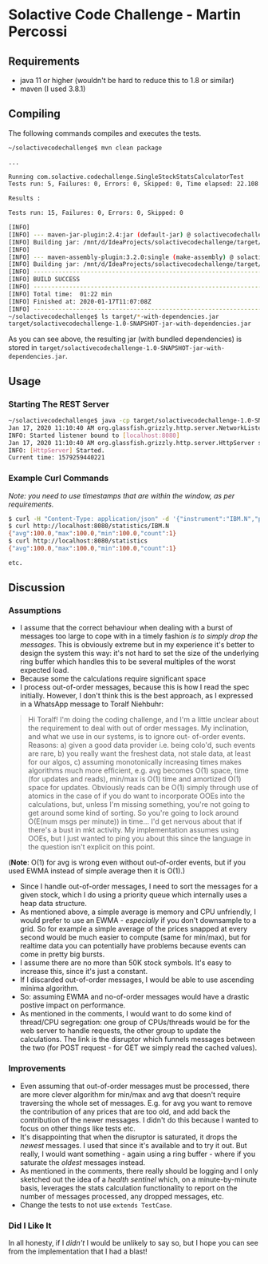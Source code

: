 # Solactive Code Challenge - Martin Percossi

## Requirements

- java 11 or higher (wouldn't be hard to reduce this to 1.8 or similar)
- maven (I used 3.8.1)

## Compiling

The following commands compiles and executes the tests.

```bash
~/solactivecodechallenge$ mvn clean package

...

Running com.solactive.codechallenge.SingleStockStatsCalculatorTest
Tests run: 5, Failures: 0, Errors: 0, Skipped: 0, Time elapsed: 22.108 sec

Results :

Tests run: 15, Failures: 0, Errors: 0, Skipped: 0

[INFO]
[INFO] --- maven-jar-plugin:2.4:jar (default-jar) @ solactivecodechallenge ---
[INFO] Building jar: /mnt/d/IdeaProjects/solactivecodechallenge/target/solactivecodechallenge-1.0-SNAPSHOT.jar
[INFO]
[INFO] --- maven-assembly-plugin:3.2.0:single (make-assembly) @ solactivecodechallenge ---
[INFO] Building jar: /mnt/d/IdeaProjects/solactivecodechallenge/target/solactivecodechallenge-1.0-SNAPSHOT-jar-with-dependencies.jar
[INFO] ------------------------------------------------------------------------
[INFO] BUILD SUCCESS
[INFO] ------------------------------------------------------------------------
[INFO] Total time:  01:22 min
[INFO] Finished at: 2020-01-17T11:07:08Z
[INFO] ------------------------------------------------------------------------
~/solactivecodechallenge$ ls target/*-with-dependencies.jar
target/solactivecodechallenge-1.0-SNAPSHOT-jar-with-dependencies.jar
```

As you can see above, the resulting jar (with bundled dependencies) is stored in `target/solactivecodechallenge-1.0-SNAPSHOT-jar-with-dependencies.jar`.

## Usage

### Starting The REST Server

```bash
~/solactivecodechallenge$ java -cp target/solactivecodechallenge-1.0-SNAPSHOT-jar-with-dependencies.jar com.solactive.codechallenge.Main
Jan 17, 2020 11:10:40 AM org.glassfish.grizzly.http.server.NetworkListener start
INFO: Started listener bound to [localhost:8080]
Jan 17, 2020 11:10:40 AM org.glassfish.grizzly.http.server.HttpServer start
INFO: [HttpServer] Started.
Current time: 1579259440221
```

### Example Curl Commands

*Note: you need to use timestamps that are within the window, as per requirements.*

```bash
$ curl -H "Content-Type: application/json" -d '{"instrument":"IBM.N","price":100.0,"timestamp":2579258809302}' localhost:8080/ticks/
$ curl http://localhost:8080/statistics/IBM.N
{"avg":100.0,"max":100.0,"min":100.0,"count":1}
$ curl http://localhost:8080/statistics
{"avg":100.0,"max":100.0,"min":100.0,"count":1}

etc.
```

## Discussion

### Assumptions

- I assume that the correct behaviour when dealing with a burst of messages too large
to cope with in a timely fashion *is to simply drop the messages*. This is obviously
extreme but in my experience it's better to design the system this way: it's not hard
to set the size of the underlying ring buffer which handles this to be several multiples
of the worst expected load. 
- Because some the calculations require significant space
- I process out-of-order messages, because this is how I read the spec initially. However,
I don't think this is the best approach, as I expressed in a WhatsApp message to Toralf 
Niehbuhr:
> Hi Toralf! I'm doing the coding challenge, and I'm a little unclear about the requirement 
> to deal with out of order messages. My inclination, and what we use in our systems, is 
> to ignore out- of-order events. Reasons: a) given a good data provider i.e. being colo'd, 
> such events are rare, b) you really want the freshest data, not stale data, at least for 
> our algos, c) assuming monotonically increasing times makes algorithms much more efficient, 
> e.g. avg becomes O(1) space, time (for updates and reads), min/max is O(1) time and 
> amortized O(1) space for updates. Obviously reads can be O(1) simply through use of 
> atomics in the case of if you do want to incorporate OOEs into the calculations, but, 
> unless I'm missing something, you're not going to get around some kind of sorting. So 
> you're going to lock around O(E(num msgs per minute)) in time... I'd get nervous about 
> that if there's a bust in mkt activity. My implementation assumes using OOEs, but I just 
> wanted to ping you about this since the language in the question isn't explicit on this point.

(**Note**: O(1) for avg is wrong even without out-of-order events, but if you used EWMA
instead of simple average then it is O(1).)

- Since I handle out-of-order messages, I need to sort the messages for a given stock,
which I do using a priority queue which internally uses a heap data structure.
- As mentioned above, a simple average is memory and CPU unfriendly, I would prefer to use
an EWMA - *especially* if you don't downsample to a grid. So for example a simple average
of the prices snapped at every second would be much easier to compute (same for min/max),
but for realtime data you can potentially have problems because events can come in 
pretty big bursts.
- I assume there are no more than 50K stock symbols. It's easy to increase this, since it's
just a constant.
- If I discarded out-of-order messages, I would be able to use ascending minima algorithm.
- So: assuming EWMA and no-of-order messages would have a drastic postive impact on
performance.
- As mentioned in the comments, I would want to do some kind of thread/CPU segregation:
one group of CPUs/threads would be for the web server to handle requests, the other
group to update the calculations. The link is the disruptor which funnels messages between
the two (for POST request - for GET we simply read the cached values).

### Improvements

- Even assuming that out-of-order messages must be processed, there are
more clever algorithm for min/max and avg that doesn't require traversing the whole
set of messages. E.g. for avg you want to remove the contribution of any prices that
are too old, and add back the contribution of the newer messages. I didn't do this because
I wanted to focus on other things like tests etc.
- It's disappointing that when the disruptor is saturated, it drops the *newest* messages.
I used that since it's available and to try it out. But really, I would want something - 
again using a ring buffer - where if you saturate the *oldest* messages instead.
- As mentioned in the comments, there really should be logging and I only sketched out
the idea of a *health sentinel* which, on a minute-by-minute basis, leverages the stats 
calculation functionality to report on the number of messages processed, any dropped 
messages, etc.
- Change the tests to not use `extends TestCase`.

### Did I Like It

In all honesty, if I *didn't* I would be unlikely to say so, but I hope you can see from
the implementation that I had a blast!




